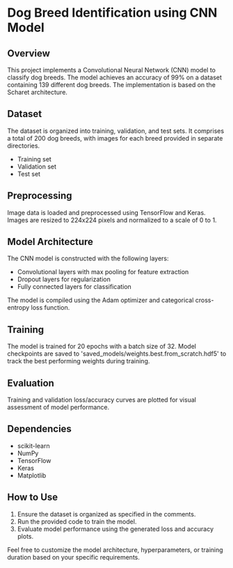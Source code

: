 # Dog Breed Identification using CNN Model

## Overview
This project implements a Convolutional Neural Network (CNN) model to classify dog breeds. The model achieves an accuracy of 99% on a dataset containing 139 different dog breeds. The implementation is based on the Scharet architecture.

## Dataset
The dataset is organized into training, validation, and test sets. It comprises a total of 200 dog breeds, with images for each breed provided in separate directories.

- Training set
- Validation set
- Test set

## Preprocessing
Image data is loaded and preprocessed using TensorFlow and Keras. Images are resized to 224x224 pixels and normalized to a scale of 0 to 1.

## Model Architecture
The CNN model is constructed with the following layers:
- Convolutional layers with max pooling for feature extraction
- Dropout layers for regularization
- Fully connected layers for classification

The model is compiled using the Adam optimizer and categorical cross-entropy loss function.

## Training
The model is trained for 20 epochs with a batch size of 32. Model checkpoints are saved to 'saved_models/weights.best.from_scratch.hdf5' to track the best performing weights during training.

## Evaluation
Training and validation loss/accuracy curves are plotted for visual assessment of model performance.

## Dependencies
- scikit-learn
- NumPy
- TensorFlow
- Keras
- Matplotlib

## How to Use
1. Ensure the dataset is organized as specified in the comments.
2. Run the provided code to train the model.
3. Evaluate model performance using the generated loss and accuracy plots.

Feel free to customize the model architecture, hyperparameters, or training duration based on your specific requirements.
